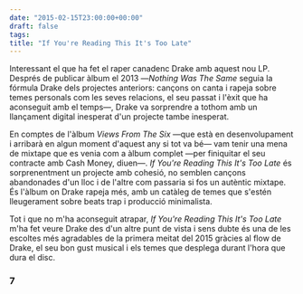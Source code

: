 ```yaml
---
date: "2015-02-15T23:00:00+00:00"
draft: false
tags: 
title: "If You're Reading This It's Too Late"
---
```

Interessant el que ha fet el raper canadenc Drake amb aquest nou LP. Després de publicar àlbum el 2013 —*Nothing Was The Same* seguia la fórmula Drake dels projectes anteriors: cançons on canta i rapeja sobre temes personals com les seves relacions, el seu passat i l'èxit que ha aconseguit amb el temps—, Drake va sorprendre a tothom amb un llançament digital inesperat d'un projecte tambe inesperat.

<!-- more -->

En comptes de l'àlbum *Views From The Six* —que està en desenvolupament i arribarà en algun moment d'aquest any si tot va bé— vam tenir una mena de mixtape que es venia com a àlbum complet —per finiquitar el seu contracte amb Cash Money, diuen—. *If You're Reading This It's Too Late* és sorprenentment un projecte amb cohesió, no semblen cançons abandonades d'un lloc i de l'altre com passaria si fos un autèntic mixtape. És l'àlbum on Drake rapeja més, amb un catàleg de temes que s'estén lleugerament sobre beats trap i producció minimalista.

Tot i que no m'ha aconseguit atrapar, *If You're Reading This It's Too Late* m'ha fet veure Drake des d'un altre punt de vista i sens dubte és una de les escoltes més agradables de la primera meitat del 2015 gràcies al flow de Drake, el seu bon gust musical i els temes que desplega durant l'hora que dura el disc.

### 7